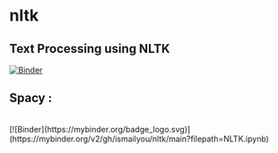 # nltk
## Text Processing using NLTK 

[![Binder](https://mybinder.org/badge_logo.svg)](https://mybinder.org/v2/gh/ismailyou/nltk/main?filepath=NLTK.ipynb)

## Spacy :
<br>
[![Binder](https://mybinder.org/badge_logo.svg)](https://mybinder.org/v2/gh/ismailyou/nltk/main?filepath=NLTK.ipynb)
